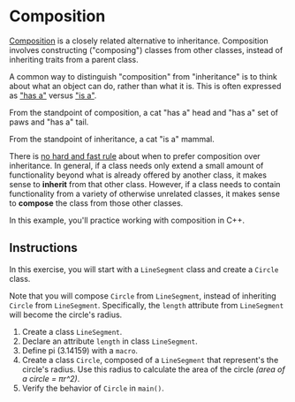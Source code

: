 # Composition

[Composition](https://en.wikipedia.org/wiki/Composition_over_inheritance) is a closely related alternative to inheritance. Composition involves constructing ("composing") classes from other classes, instead of inheriting traits from a parent class.

A common way to distinguish "composition" from "inheritance" is to think about what an object can do, rather than what it is. This is often expressed as ["has a"](https://en.wikipedia.org/wiki/Has-a) versus ["is a"](https://en.wikipedia.org/wiki/Is-a).

From the standpoint of composition, a cat "has a" head and "has a" set of paws and "has a" tail.

From the standpoint of inheritance, a cat "is a" mammal.

There is [no hard and fast rule](https://www.google.com/search?q=when+to+use+composition+and+when+to+use+inheritance&oq=when+to+use+composition+and+when+to+use+inheritance) about when to prefer composition over inheritance. In general, if a class needs only extend a small amount of functionality beyond what is already offered by another class, it makes sense to **inherit** from that other class. However, if a class needs to contain functionality from a variety of otherwise unrelated classes, it makes sense to **compose** the class from those other classes.

In this example, you'll practice working with composition in C++.

## Instructions

In this exercise, you will start with a `LineSegment` class and create a `Circle` class.

Note that you will compose `Circle` from `LineSegment`, instead of inheriting `Circle` from `LineSegment`. Specifically, the `length` attribute from `LineSegment` will become the circle's radius.

1. Create a class `LineSegment`.
2. Declare an attribute `length` in class `LineSegment`.
3. Define pi (3.14159) with a `macro`.
4. Create a class `Circle`, composed of a `LineSegment` that represent's the circle's radius. Use this radius to calculate the area of the circle _(area of a circle = πr^2)_.
5. Verify the behavior of `Circle` in `main()`.
